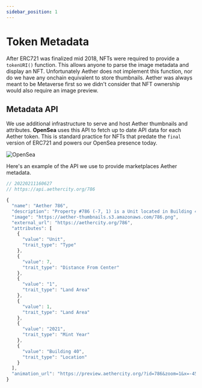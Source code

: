 ```yaml
---
sidebar_position: 1
---
```


# Token Metadata

After ERC721 was finalized mid 2018, NFTs were required to provide a `tokenURI()` function.
This allows anyone to parse the image metadata and display an NFT. Unfortunately Aether does
not implement this function, nor do we have any onchain equivalent to store thumbnails.
Aether was always meant to be Metaverse first so we didn't consider that NFT ownership would also require an image preview.

## Metadata API

We use additional infrastructure to serve and host Aether
thumbnails and attributes. **OpenSea** uses this API to fetch up to date API data for each
Aether token. This is standard practice for NFTs that predate the `final` version of ERC721
and powers our OpenSea presence today.

![OpenSea](/img/aether-opensea.png)

Here's an example of the API we use to provide marketplaces Aether metadata.

```jsx title="https://api.aethercity.org/786"
// 20220211160627
// https://api.aethercity.org/786

{
  "name": "Aether 786",
  "description": "Property #786 (-7, 1) is a Unit located in Building 40.",
  "image": "https://aether-thumbnails.s3.amazonaws.com/786.png",
  "external_url": "https://aethercity.org/786",
  "attributes": [
    {
      "value": "Unit",
      "trait_type": "Type"
    },
    {
      "value": 7,
      "trait_type": "Distance From Center"
    },
    {
      "value": "1",
      "trait_type": "Land Area"
    },
    {
      "value": 1,
      "trait_type": "Land Area"
    },
    {
      "value": "2021",
      "trait_type": "Mint Year"
    },
    {
      "value": "Building 40",
      "trait_type": "Location"
    }
  ],
  "animation_url": "https://preview.aethercity.org/?id=786&zoom=1&x=-459&y=527&z=275"
}
```

